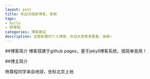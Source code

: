 ```yaml
---
layout: post
title: 欢迎光临新博客，谢谢
tags: 
- hello
- 杨尊程
categories: 博客建设
description: 这是新建的个人博客，欢迎大家常来看看，谢谢~
---
```

##博客简介
博客搭建于github pages，基于jekyll博客系统，很简单易用！

<!-- more -->
##博主简介

杨尊程同学来自地球，坐标北京上地




